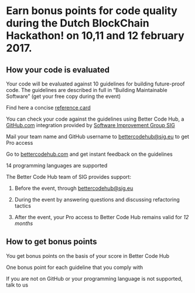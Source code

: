 # Earn bonus points for code quality during the Dutch BlockChain Hackathon! on 10,11 and 12 february 2017.

## How your code is evaluated

Your code will be evaluated against 10 guidelines for building future-proof code.
The guidelines are described in full in “Building Maintainable Software” (get your free copy during the event)

Find here a concise [reference card](https://cdn-images-1.medium.com/max/1200/1*TS-ZTeI7sQS7dy_AlMqSXQ.png)

You can check your code against the guidelines using Better Code Hub, a [GitHub.com](https://Github.com) integration provided by [Software Improvement Group SIG](https://www.sig.eu)

Mail your team name and GitHub username to bettercodehub@sig.eu to get Pro access

Go to [bettercodehub.com](https://bettercodehub.com) and get instant feedback on the guidelines

14 programming languages are supported

The Better Code Hub team of SIG provides support:

1. Before the event, through bettercodehub@sig.eu

2. During the event by answering questions and discussing refactoring tactics

3. After the event, your Pro access to Better Code Hub remains valid for *12 months*

## How to get bonus points

You get bonus points on the basis of your score in Better Code Hub

One bonus point for each guideline that you comply with

If you are not on GitHub or your programming language is not supported, talk to us
